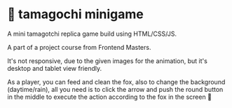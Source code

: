 # 🦊 tamagochi minigame
A mini tamagotchi replica game build using HTML/CSS/JS.

A part of a project course from Frontend Masters.

It's not responsive, due to the given images for the animation, but it's desktop and tablet view friendly.

As a player, you can feed and clean the fox, also to change the background (daytime/rain), all you need is to click the arrow and push the round button in the middle to execute the action according to the fox in the screen 🦊
